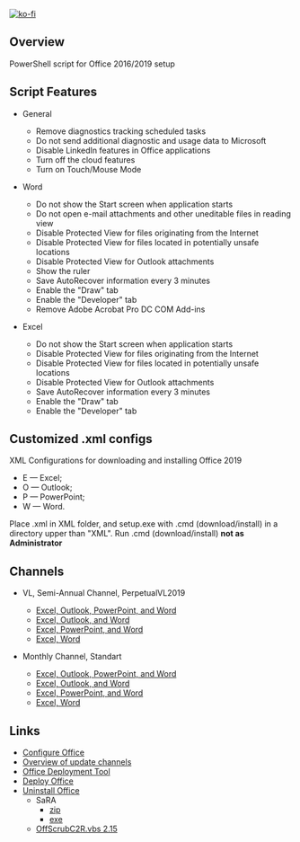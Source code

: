 [![ko-fi](https://www.ko-fi.com/img/githubbutton_sm.svg)](https://ko-fi.com/Q5Q51QUJC)

## Overview

PowerShell script for Office 2016/2019 setup

## Script Features

* General
  * Remove diagnostics tracking scheduled tasks
  * Do not send additional diagnostic and usage data to Microsoft
  * Disable LinkedIn features in Office applications
  * Turn off the cloud features
  * Turn on Touch/Mouse Mode

* Word
  * Do not show the Start screen when application starts
  * Do not open e-mail attachments and other uneditable files in reading view
  * Disable Protected View for files originating from the Internet
  * Disable Protected View for files located in potentially unsafe locations
  * Disable Protected View for Outlook attachments
  * Show the ruler
  * Save AutoRecover information every 3 minutes
  * Enable the "Draw" tab
  * Enable the "Developer" tab
  * Remove Adobe Acrobat Pro DC COM Add-ins

* Excel
  * Do not show the Start screen when application starts
  * Disable Protected View for files originating from the Internet
  * Disable Protected View for files located in potentially unsafe locations
  * Disable Protected View for Outlook attachments
  * Save AutoRecover information every 3 minutes
  * Enable the "Draw" tab
  * Enable the "Developer" tab

## Customized .xml configs

XML Configurations for downloading and installing Office 2019

* E — Excel;
* O — Outlook;
* P — PowerPoint;
* W — Word.

Place .xml in XML folder, and setup.exe with .cmd (download/install) in a directory upper than "XML".
Run .cmd (download/install) **not as Administrator**

## Channels

* VL, Semi-Annual Channel, PerpetualVL2019
  * [Excel, Outlook, PowerPoint, and Word](https://github.com/farag2/Office/blob/master/XML/EOPW_VL.xml)
  * [Excel, Outlook, and Word](https://github.com/farag2/Office/blob/master/XML/EOW_VL.xml)
  * [Excel, PowerPoint, and Word](https://github.com/farag2/Office/blob/master/XML/EPW_VL.xml)
  * [Excel, Word](https://github.com/farag2/Office/blob/master/XML/EW_VL.xml)

* Monthly Channel, Standart
  * [Excel, Outlook, PowerPoint, and Word](https://github.com/farag2/Office/blob/master/XML/EOPW.xml)
  * [Excel, Outlook, and Word](https://github.com/farag2/Office/blob/master/XML/EOW.xml)
  * [Excel, PowerPoint, and Word](https://github.com/farag2/Office/blob/master/XML/EPW.xml)
  * [Excel, Word](https://github.com/farag2/Office/blob/master/XML/EW.xml)

## Links

* [Configure Office](https://config.office.com/deploymentsettings)
* [Overview of update channels](https://docs.microsoft.com/ru-ru/DeployOffice/overview-of-update-channels-for-office-365-proplus)
* [Office Deployment Tool](https://www.microsoft.com/en-us/download/details.aspx?id=49117)
* [Deploy Office](https://docs.microsoft.com/en-us/deployoffice/reference-articles-for-deploying-office-365-proplus)
* [Uninstall Office](https://support.microsoft.com/help/4027149)
  * SaRA
    * [zip](https://www.microsoft.com/en-us/download/100607)
    * [exe](https://aka.ms/SaRASetup)
  * [OffScrubC2R.vbs 2.15](https://github.com/farag2/Office/blob/master/Office%20Uninstall)
